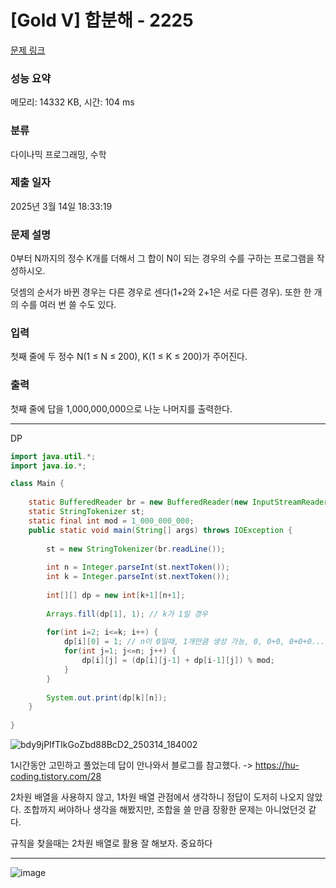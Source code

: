 # [Gold V] 합분해 - 2225 

[문제 링크](https://www.acmicpc.net/problem/2225) 

### 성능 요약

메모리: 14332 KB, 시간: 104 ms

### 분류

다이나믹 프로그래밍, 수학

### 제출 일자

2025년 3월 14일 18:33:19

### 문제 설명

<p>0부터 N까지의 정수 K개를 더해서 그 합이 N이 되는 경우의 수를 구하는 프로그램을 작성하시오.</p>

<p>덧셈의 순서가 바뀐 경우는 다른 경우로 센다(1+2와 2+1은 서로 다른 경우). 또한 한 개의 수를 여러 번 쓸 수도 있다.</p>

### 입력 

 <p>첫째 줄에 두 정수 N(1 ≤ N ≤ 200), K(1 ≤ K ≤ 200)가 주어진다.</p>

### 출력 

 <p>첫째 줄에 답을 1,000,000,000으로 나눈 나머지를 출력한다.</p>

---

DP

```java
import java.util.*;
import java.io.*;

class Main {
    
    static BufferedReader br = new BufferedReader(new InputStreamReader(System.in));
    static StringTokenizer st;
    static final int mod = 1_000_000_000;
    public static void main(String[] args) throws IOException {
        
        st = new StringTokenizer(br.readLine());
        
        int n = Integer.parseInt(st.nextToken());
        int k = Integer.parseInt(st.nextToken());
        
        int[][] dp = new int[k+1][n+1];
        
        Arrays.fill(dp[1], 1); // k가 1일 경우
        
        for(int i=2; i<=k; i++) {
            dp[i][0] = 1; // n이 0일때, 1개만큼 생성 가능, 0, 0+0, 0+0+0...
            for(int j=1; j<=n; j++) {
                dp[i][j] = (dp[i][j-1] + dp[i-1][j]) % mod;
            }
        }
        
        System.out.print(dp[k][n]);
    }
    
}


```

![bdy9jPIfTIkGoZbd88BcD2_250314_184002](https://github.com/user-attachments/assets/67f984eb-216d-420d-b383-9c74c7dfb48d)

1시간동안 고민하고 풀었는데 답이 안나와서 블로그를 참고했다.
-> https://hu-coding.tistory.com/28

2차원 배열을 사용하지 않고, 1차원 배열 관점에서 생각하니 정답이 도저히 나오지 않았다. 조합까지 써야하나 생각을 해봤지만, 조합을 쓸 만큼 장황한 문제는 아니었던것 같다.

규칙을 찾을때는 2차원 배열로 활용 잘 해보자. 중요하다

---

![image](https://github.com/user-attachments/assets/59b58901-ba84-4137-a4d2-3facc64efcfe)
